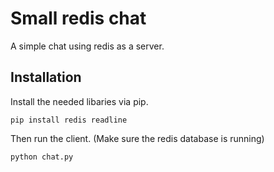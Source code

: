 # Small redis chat
A simple chat using redis as a server.

## Installation
Install the needed libaries via pip.
```
pip install redis readline
```
Then run the client. (Make sure the redis database is running)
```
python chat.py
```
